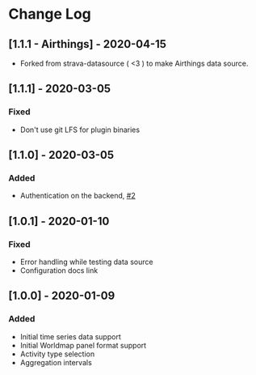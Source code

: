 # Change Log

## [1.1.1 - Airthings] - 2020-04-15

- Forked from strava-datasource ( <3 ) to make Airthings data source.

## [1.1.1] - 2020-03-05

### Fixed
- Don't use git LFS for plugin binaries

## [1.1.0] - 2020-03-05

### Added
- Authentication on the backend, [#2](https://github.com/grafana/strava-datasource/issues/2)

## [1.0.1] - 2020-01-10

### Fixed
- Error handling while testing data source
- Configuration docs link

## [1.0.0] - 2020-01-09

### Added
- Initial time series data support
- Initial Worldmap panel format support
- Activity type selection
- Aggregation intervals
